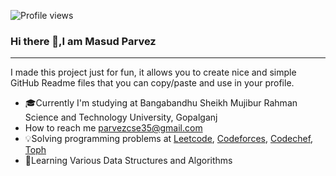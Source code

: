 ![Profile views](https://gpvc.arturio.dev/MasudParvez35)  

### Hi there 👋,I am Masud Parvez
<hr>

I made this project just for fun, it allows you to create nice and simple GitHub Readme files that you can copy/paste and use in your profile.

- 🎓Currently I'm studying at Bangabandhu Sheikh Mujibur Rahman Science and Technology University, Gopalganj
-  How to reach me <a href = "parvezcse35@gmail.com">parvezcse35@gmail.com</a>
- 💡Solving programming problems at <a href = "https://leetcode.com/Masud_Parvez/">Leetcode<a/>, 
  <a href = "https://codeforces.com/profile/Masud-Parvez">Codeforces<a/>, 
    <a href ="https://www.codechef.com/users/parvezcse">Codechef</a>,
    <a href = "https://toph.co/u/masud_parvezpp">Toph</a>
- 📖Learning Various Data Structures and Algorithms

